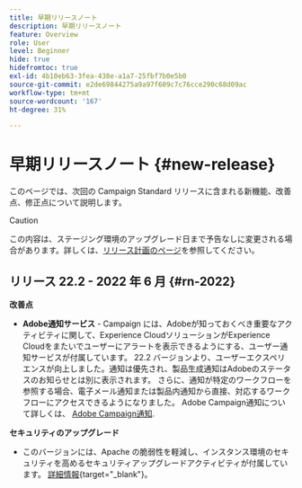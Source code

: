 ```yaml
---
title: 早期リリースノート
description: 早期リリースノート
feature: Overview
role: User
level: Beginner
hide: true
hidefromtoc: true
exl-id: 4b10eb63-3fea-438e-a1a7-25fbf7b0e5b0
source-git-commit: e2de69844275a9a97f609c7c76cce290c68d09ac
workflow-type: tm+mt
source-wordcount: '167'
ht-degree: 31%

---
```


# 早期リリースノート {#new-release}

このページでは、次回の Campaign Standard リリースに含まれる新機能、改善点、修正点について説明します。

>[!CAUTION]
>
> この内容は、ステージング環境のアップグレード日まで予告なしに変更される場合があります。詳しくは、[リリース計画のページ](../../rn/using/release-planning.md)を参照してください。

## リリース 22.2 - 2022 年 6 月 {#rn-2022}

**改善点**

* **Adobe通知サービス** - Campaign には、Adobeが知っておくべき重要なアクティビティに関して、Experience CloudソリューションがExperience Cloudをまたいでユーザーにアラートを表示できるようにする、ユーザー通知サービスが付属しています。 22.2 バージョンより、ユーザーエクスペリエンスが向上しました。通知は優先され、製品生成通知はAdobeのステータスのお知らせとは別に表示されます。 さらに、通知が特定のワークフローを参照する場合、電子メール通知または製品内通知から直接、対応するワークフローにアクセスできるようになりました。  Adobe Campaign通知について詳しくは、 [Adobe Campaign通知](../../administration/using/sending-internal-notifications.md).


**セキュリティのアップグレード**

* このバージョンには、Apache の脆弱性を軽減し、インスタンス環境のセキュリティを高めるセキュリティアップグレードアクティビティが付属しています。 [詳細情報](https://experienceleague.adobe.com/docs/campaign-classic/using/technotes/technote-migration/acc-apache-upgrade.html){target=&quot;_blank&quot;}。

